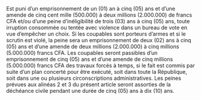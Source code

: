 Est puni d’un emprisonnement de un (01) an à cinq (05) ans et d’une amende de cinq cent mille (500.000) à deux millions (2.000.000) de francs CFA et/ou d’une peine d’inéligibilité de trois (03) ans à cinq (05) ans, toute irruption consommée ou tentée avec violence dans un bureau de vote en vue d’empêcher un choix.
Si les coupables sont porteurs d’armes et si le scrutin est violé, la peine sera un emprisonnement de deux (02) ans à cinq (05) ans et d’une amende de deux millions (2.000.000) à cinq millions (5.000.000) francs CFA.
Les coupables seront passibles d’un emprisonnement de cinq (05) ans et d’une amende de cinq millions (5.000.000) francs CFA des travaux forcés à temps, si le fait est commis par suite d’un plan concerté pour être exécuté, soit dans toute la République, soit dans une ou plusieurs circonscriptions administratives.
Les peines prévues aux alinéas 2 et 3 du présent article seront assorties de la déchéance civile pendant une durée de cinq (05) ans à dix (10) ans.